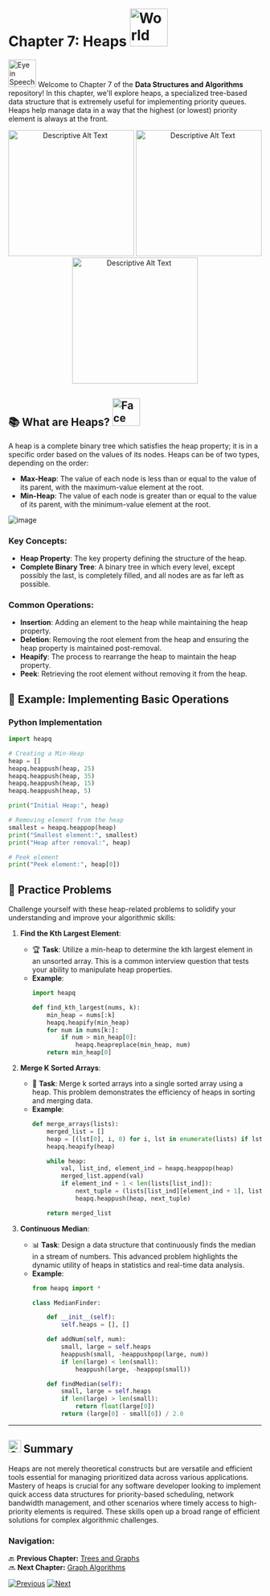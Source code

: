 # Chapter 7: Heaps <img src="https://raw.githubusercontent.com/Tarikul-Islam-Anik/Animated-Fluent-Emojis/master/Emojis/Travel%20and%20places/World%20Map.png" alt="World Map" width="75" height="75" />

<img src="https://raw.githubusercontent.com/Tarikul-Islam-Anik/Animated-Fluent-Emojis/master/Emojis/Smilies/Eye%20in%20Speech%20Bubble.png" alt="Eye in Speech Bubble" width="55" height="55" /> Welcome to Chapter 7 of the **Data Structures and Algorithms** repository! In this chapter, we'll explore heaps, a specialized tree-based data structure that is extremely useful for implementing priority queues. Heaps help manage data in a way that the highest (or lowest) priority element is always at the front.

<p align="center">
  <img src="https://github.com/user-attachments/assets/ac0404c5-cb8f-4d04-a0b2-d0d7007df6ec" width="250" alt="Descriptive Alt Text">
  <img src="https://github.com/user-attachments/assets/f675d223-fc7a-41d6-9c93-d3652f5feea2" width="250" alt="Descriptive Alt Text">
  <img src="https://github.com/user-attachments/assets/45f76e23-3516-464e-b39f-1857fc7cfa06" width="250" alt="Descriptive Alt Text">
</p>

## 📚 What are Heaps? <img src="https://raw.githubusercontent.com/Tarikul-Islam-Anik/Animated-Fluent-Emojis/master/Emojis/Smilies/Face%20with%20Monocle.png" alt="Face with Monocle" width="55" height="55" />

A heap is a complete binary tree which satisfies the heap property; it is in a specific order based on the values of its nodes. Heaps can be of two types, depending on the order:
- **Max-Heap**: The value of each node is less than or equal to the value of its parent, with the maximum-value element at the root.
- **Min-Heap**: The value of each node is greater than or equal to the value of its parent, with the minimum-value element at the root.

![image](https://github.com/user-attachments/assets/cb496207-d371-454e-b7af-6bb160c86ad2)

### Key Concepts:
- **Heap Property**: The key property defining the structure of the heap.
- **Complete Binary Tree**: A binary tree in which every level, except possibly the last, is completely filled, and all nodes are as far left as possible.

### Common Operations:
- **Insertion**: Adding an element to the heap while maintaining the heap property.
- **Deletion**: Removing the root element from the heap and ensuring the heap property is maintained post-removal.
- **Heapify**: The process to rearrange the heap to maintain the heap property.
- **Peek**: Retrieving the root element without removing it from the heap.

## 📖 Example: Implementing Basic Operations

### Python Implementation
```python
import heapq

# Creating a Min-Heap
heap = []
heapq.heappush(heap, 25)
heapq.heappush(heap, 35)
heapq.heappush(heap, 15)
heapq.heappush(heap, 5)

print("Initial Heap:", heap)

# Removing element from the heap
smallest = heapq.heappop(heap)
print("Smallest element:", smallest)
print("Heap after removal:", heap)

# Peek element
print("Peek element:", heap[0])
```
## 🧩 Practice Problems

Challenge yourself with these heap-related problems to solidify your understanding and improve your algorithmic skills:

1. **Find the Kth Largest Element**:
    - 🏆 **Task**: Utilize a min-heap to determine the kth largest element in an unsorted array. This is a common interview question that tests your ability to manipulate heap properties.
    - **Example**:
      ```python
      import heapq

      def find_kth_largest(nums, k):
          min_heap = nums[:k]
          heapq.heapify(min_heap)
          for num in nums[k:]:
              if num > min_heap[0]:
                  heapq.heapreplace(min_heap, num)
          return min_heap[0]
      ```

2. **Merge K Sorted Arrays**:
    - 🔄 **Task**: Merge k sorted arrays into a single sorted array using a heap. This problem demonstrates the efficiency of heaps in sorting and merging data.
    - **Example**:
      ```python
      def merge_arrays(lists):
          merged_list = []
          heap = [(lst[0], i, 0) for i, lst in enumerate(lists) if lst]
          heapq.heapify(heap)

          while heap:
              val, list_ind, element_ind = heapq.heappop(heap)
              merged_list.append(val)
              if element_ind + 1 < len(lists[list_ind]):
                  next_tuple = (lists[list_ind][element_ind + 1], list_ind, element_ind + 1)
                  heapq.heappush(heap, next_tuple)

          return merged_list
      ```

3. **Continuous Median**:
    - 📊 **Task**: Design a data structure that continuously finds the median in a stream of numbers. This advanced problem highlights the dynamic utility of heaps in statistics and real-time data analysis.
    - **Example**:
      ```python
      from heapq import *

      class MedianFinder:

          def __init__(self):
              self.heaps = [], []

          def addNum(self, num):
              small, large = self.heaps
              heappush(small, -heappushpop(large, num))
              if len(large) < len(small):
                  heappush(large, -heappop(small))

          def findMedian(self):
              small, large = self.heaps
              if len(large) > len(small):
                  return float(large[0])
              return (large[0] - small[0]) / 2.0
      ```
---
## <img src="https://raw.githubusercontent.com/Tarikul-Islam-Anik/Animated-Fluent-Emojis/master/Emojis/Smilies/Grinning%20Face%20with%20Smiling%20Eyes.png" alt="Grinning Face with Smiling Eyes" width="25" height="25" /> Summary

Heaps are not merely theoretical constructs but are versatile and efficient tools essential for managing prioritized data across various applications. Mastery of heaps is crucial for any software developer looking to implement quick access data structures for priority-based scheduling, network bandwidth management, and other scenarios where timely access to high-priority elements is required. These skills open up a broad range of efficient solutions for complex algorithmic challenges.

### **Navigation:**

🔙 **Previous Chapter:** [Trees and Graphs](chapter-6-trees-and-graphs.md)  
🔜 **Next Chapter:** [Graph Algorithms](chapter-8-graph-algorithms.md)

[![Previous](https://img.shields.io/badge/Previous-Trees_and_Graphs-blue?style=for-the-badge)](chapter-6-trees-and-graphs.md)
[![Next](https://img.shields.io/badge/Next-Graph_Algorithms-green?style=for-the-badge)](chapter-8-graph-algorithms.md)


